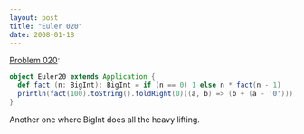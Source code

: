 ```yaml
---
layout: post
title: "Euler 020"
date: 2008-01-18
---
```


[Problem 020]\:

```scala
object Euler20 extends Application {
  def fact (n: BigInt): BigInt = if (n == 0) 1 else n * fact(n - 1)
  println(fact(100).toString().foldRight(0)((a, b) => (b + (a - '0'))));
}
```
Another one where BigInt does all the heavy lifting.



[Problem 020]: http://projecteuler.net/index.php?section=problems&id=20

